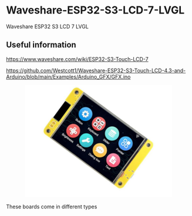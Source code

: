 # Waveshare-ESP32-S3-LCD-7-LVGL
Waveshare ESP32 S3 LCD 7 LVGL



## Useful information

https://www.waveshare.com/wiki/ESP32-S3-Touch-LCD-7


https://github.com/Westcott1/Waveshare-ESP32-S3-Touch-LCD-4.3-and-Arduino/blob/main/Examples/Arduino_GFX/GFX.ino

 

<p align="center">
  <img src="https://github.com/paulhamsh/Sunton-CYD-LVGL/blob/main/sunton_esp32_2432S028.jpg" width="400" title="Sunton 2432S028 (Cheap Yellow Display)">
</p>

These boards come in different types   
